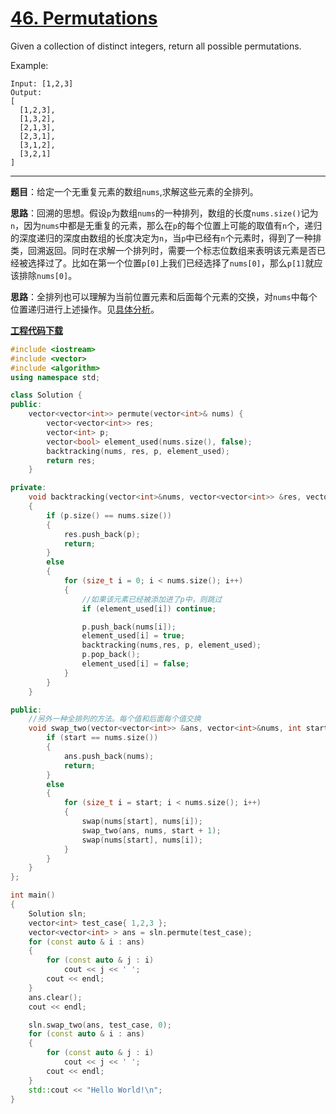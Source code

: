 # [46. Permutations](https://leetcode.com/problems/permutations/)

Given a collection of distinct integers, return all possible permutations.

Example:

    Input: [1,2,3]
    Output:
    [
      [1,2,3],
      [1,3,2],
      [2,1,3],
      [2,3,1],
      [3,1,2],
      [3,2,1]
    ]

------

**题目**：给定一个无重复元素的数组`nums`,求解这些元素的全排列。

**思路**：回溯的思想。假设`p`为数组`nums`的一种排列，数组的长度`nums.size()`记为`n`，因为`nums`中都是无重复的元素，那么在`p`的每个位置上可能的取值有`n`个，递归的深度递归的深度由数组的长度决定为`n`，当`p`中已经有`n`个元素时，得到了一种排类，回溯返回。同时在求解一个排列时，需要一个标志位数组来表明该元素是否已经被选择过了。比如在第一个位置`p[0]`上我们已经选择了`nums[0]`，那么`p[1]`就应该排除`nums[0]`。

**思路**：全排列也可以理解为当前位置元素和后面每个元素的交换，对`nums`中每个位置递归进行上述操作。见[具体分析](https://blog.csdn.net/morewindows/article/details/7370155)。

[**工程代码下载**](https://github.com/abesft/leetcode/blob/master/046Permutations/46Permutations.cpp)

```cpp
#include <iostream>
#include <vector>
#include <algorithm>
using namespace std;

class Solution {
public:
    vector<vector<int>> permute(vector<int>& nums) {
        vector<vector<int>> res;
        vector<int> p;
        vector<bool> element_used(nums.size(), false);
        backtracking(nums, res, p, element_used);
        return res;
    }

private:
    void backtracking(vector<int>&nums, vector<vector<int>> &res, vector<int> &p, vector<bool>& element_used)
    {
        if (p.size() == nums.size())
        {
            res.push_back(p);
            return;
        }
        else
        {
            for (size_t i = 0; i < nums.size(); i++)
            {
                //如果该元素已经被添加进了p中，则跳过
                if (element_used[i]) continue;

                p.push_back(nums[i]);
                element_used[i] = true;
                backtracking(nums,res, p, element_used);
                p.pop_back();
                element_used[i] = false;
            }
        }
    }

public:
    //另外一种全排列的方法。每个值和后面每个值交换
    void swap_two(vector<vector<int>> &ans, vector<int>&nums, int start) {
        if (start == nums.size())
        {
            ans.push_back(nums);
            return;
        }
        else
        {
            for (size_t i = start; i < nums.size(); i++)
            {
                swap(nums[start], nums[i]);
                swap_two(ans, nums, start + 1);
                swap(nums[start], nums[i]);
            }
        }
    }
};

int main()
{
    Solution sln;
    vector<int> test_case{ 1,2,3 };
    vector<vector<int> > ans = sln.permute(test_case);
    for (const auto & i : ans)
    {
        for (const auto & j : i)
            cout << j << ' ';
        cout << endl;
    }
    ans.clear();
    cout << endl;

    sln.swap_two(ans, test_case, 0);
    for (const auto & i : ans)
    {
        for (const auto & j : i)
            cout << j << ' ';
        cout << endl;
    }
    std::cout << "Hello World!\n";
}
```